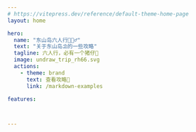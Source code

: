 ```yaml
---
# https://vitepress.dev/reference/default-theme-home-page
layout: home

hero:
  name: "东山岛六人行🏄🏻‍♂️"
  text: "关于东山岛⛱的一些攻略"
  tagline: 六人行，必有一个猪仔🐷
  image: undraw_trip_rh66.svg
  actions:
    - theme: brand
      text: 查看攻略🚀
      link: /markdown-examples

features:



---
```


